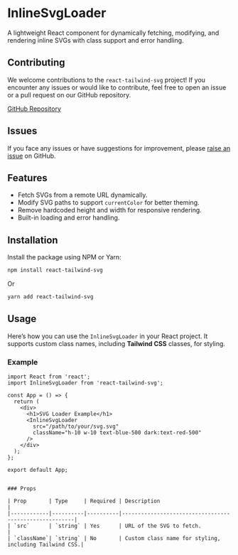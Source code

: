# InlineSvgLoader

A lightweight React component for dynamically fetching, modifying, and rendering inline SVGs with class support and error handling.

## Contributing

We welcome contributions to the `react-tailwind-svg` project! If you encounter any issues or would like to contribute, feel free to open an issue or a pull request on our GitHub repository.

[GitHub Repository](https://github.com/Pawan-Khushraho/react-tailwind-svg)

## Issues

If you face any issues or have suggestions for improvement, please [raise an issue](https://github.com/Pawan-Khushraho/react-tailwind-svg/issues) on GitHub.

## Features

- Fetch SVGs from a remote URL dynamically.
- Modify SVG paths to support `currentColor` for better theming.
- Remove hardcoded height and width for responsive rendering.
- Built-in loading and error handling.

## Installation

Install the package using NPM or Yarn:

```bash
npm install react-tailwind-svg
```

Or

```bash
yarn add react-tailwind-svg
```

## Usage

Here’s how you can use the `InlineSvgLoader` in your React project. It supports custom class names, including **Tailwind CSS** classes, for styling.

### Example

```tsx
import React from 'react';
import InlineSvgLoader from 'react-tailwind-svg';

const App = () => {
  return (
    <div>
      <h1>SVG Loader Example</h1>
      <InlineSvgLoader 
        src="/path/to/your/svg.svg" 
        className="h-10 w-10 text-blue-500 dark:text-red-500" 
      />
    </div>
  );
};

export default App;


### Props

| Prop       | Type     | Required | Description                                           |
|------------|----------|----------|-------------------------------------------------------|
| `src`      | `string` | Yes      | URL of the SVG to fetch.                              |
| `className`| `string` | No       | Custom class name for styling, including Tailwind CSS.|
